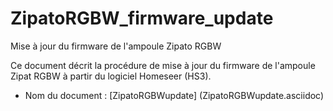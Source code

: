 # ZipatoRGBW_firmware_update
Mise à jour du firmware de l'ampoule Zipato RGBW

Ce document décrit la procédure de mise à jour du firmware de l'ampoule Zipat RGBW à partir du logiciel Homeseer (HS3).
- Nom du document : [ZipatoRGBWupdate] (ZipatoRGBWupdate.asciidoc)
